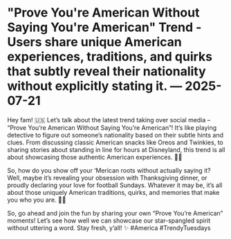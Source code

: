 # "Prove You're American Without Saying You're American" Trend - Users share unique American experiences, traditions, and quirks that subtly reveal their nationality without explicitly stating it. — 2025-07-21

Hey fam! 🇺🇸 Let’s talk about the latest trend taking over social media – “Prove You’re American Without Saying You’re American”! It’s like playing detective to figure out someone’s nationality based on their subtle hints and clues. From discussing classic American snacks like Oreos and Twinkies, to sharing stories about standing in line for hours at Disneyland, this trend is all about showcasing those authentic American experiences. 🍔🏰 

So, how do you show off your ‘Merican roots without actually saying it? Well, maybe it’s revealing your obsession with Thanksgiving dinner, or proudly declaring your love for football Sundays. Whatever it may be, it’s all about those uniquely American traditions, quirks, and memories that make you who you are. 🌭🏈

So, go ahead and join the fun by sharing your own “Prove You’re American” moments! Let’s see how well we can showcase our star-spangled spirit without uttering a word. Stay fresh, y’all! ✨ #America #TrendyTuesdays